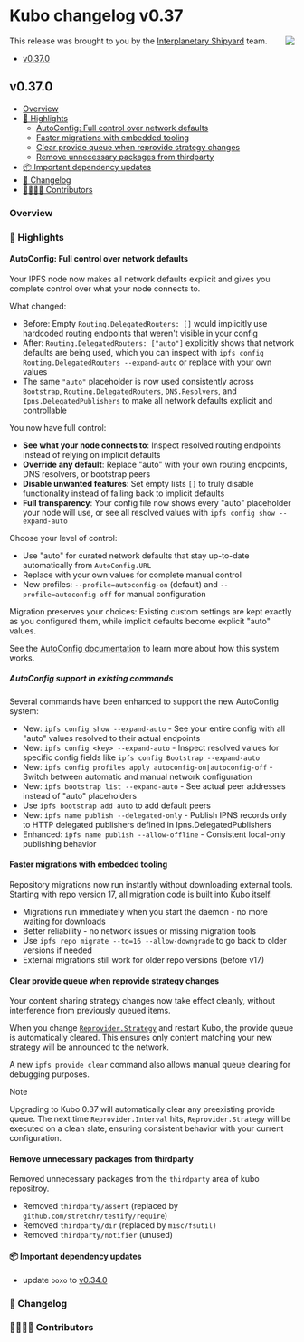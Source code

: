 # Kubo changelog v0.37

<a href="https://ipshipyard.com/"><img align="right" src="https://github.com/user-attachments/assets/39ed3504-bb71-47f6-9bf8-cb9a1698f272" /></a>

This release  was brought to you by the [Interplanetary Shipyard](https://ipshipyard.com/) team.

- [v0.37.0](#v0370)

## v0.37.0

- [Overview](#overview)
- [🔦 Highlights](#-highlights)
  - [AutoConfig: Full control over network defaults](#autoconfig-full-control-over-network-defaults)
  - [Faster migrations with embedded tooling](#faster-migrations-with-embedded-tooling)
  - [Clear provide queue when reprovide strategy changes](#clear-provide-queue-when-reprovide-strategy-changes)
  - [Remove unnecessary packages from thirdparty](#remove-unnecessary-packages-from-thirdparty)
- [📦️ Important dependency updates](#-important-dependency-updates)
- [📝 Changelog](#-changelog)
- [👨‍👩‍👧‍👦 Contributors](#-contributors)

### Overview

### 🔦 Highlights

#### AutoConfig: Full control over network defaults

Your IPFS node now makes all network defaults explicit and gives you complete control over what your node connects to.

What changed:

- Before: Empty `Routing.DelegatedRouters: []` would implicitly use hardcoded routing endpoints that weren't visible in your config
- After: `Routing.DelegatedRouters: ["auto"]` explicitly shows that network defaults are being used, which you can inspect with `ipfs config Routing.DelegatedRouters --expand-auto` or replace with your own values
- The same `"auto"` placeholder is now used consistently across `Bootstrap`, `Routing.DelegatedRouters`, `DNS.Resolvers`, and `Ipns.DelegatedPublishers` to make all network defaults explicit and controllable

You now have full control:

- **See what your node connects to**: Inspect resolved routing endpoints instead of relying on implicit defaults
- **Override any default**: Replace "auto" with your own routing endpoints, DNS resolvers, or bootstrap peers
- **Disable unwanted features**: Set empty lists `[]` to truly disable functionality instead of falling back to implicit defaults
- **Full transparency**: Your config file now shows every "auto" placeholder your node will use, or see all resolved values with `ipfs config show --expand-auto`

Choose your level of control:

- Use "auto" for curated network defaults that stay up-to-date automatically from `AutoConfig.URL`
- Replace with your own values for complete manual control
- New profiles: `--profile=autoconfig-on` (default) and `--profile=autoconfig-off` for manual configuration

Migration preserves your choices: Existing custom settings are kept exactly as you configured them, while implicit defaults become explicit "auto" values.

See the [AutoConfig documentation](https://github.com/ipfs/kubo/blob/master/docs/config.md#autoconfig) to learn more about how this system works.

##### AutoConfig support in existing commands

Several commands have been enhanced to support the new AutoConfig system:

- New: `ipfs config show --expand-auto` - See your entire config with all "auto" values resolved to their actual endpoints
- New: `ipfs config <key> --expand-auto` - Inspect resolved values for specific config fields like `ipfs config Bootstrap --expand-auto`
- New: `ipfs config profiles apply autoconfig-on|autoconfig-off` - Switch between automatic and manual network configuration
- New: `ipfs bootstrap list --expand-auto` - See actual peer addresses instead of "auto" placeholders
- Use `ipfs bootstrap add auto` to add default peers
- New: `ipfs name publish --delegated-only` - Publish IPNS records only to HTTP delegated publishers defined in Ipns.DelegatedPublishers
- Enhanced: `ipfs name publish --allow-offline` - Consistent local-only publishing behavior

#### Faster migrations with embedded tooling

Repository migrations now run instantly without downloading external tools. Starting with repo version 17, all migration code is built into Kubo itself.

- Migrations run immediately when you start the daemon - no more waiting for downloads
- Better reliability - no network issues or missing migration tools
- Use `ipfs repo migrate --to=16 --allow-downgrade` to go back to older versions if needed
- External migrations still work for older repo versions (before v17)

#### Clear provide queue when reprovide strategy changes

Your content sharing strategy changes now take effect cleanly, without interference from previously queued items.

When you change [`Reprovider.Strategy`](https://github.com/ipfs/kubo/blob/master/docs/config.md#reproviderstrategy) and restart Kubo, the provide queue is automatically cleared. This ensures only content matching your new strategy will be announced to the network.

A new `ipfs provide clear` command also allows manual queue clearing for debugging purposes.

> [!NOTE]
> Upgrading to Kubo 0.37 will automatically clear any preexisting provide queue. The next time `Reprovider.Interval` hits, `Reprovider.Strategy` will be executed on a clean slate, ensuring consistent behavior with your current configuration.

#### Remove unnecessary packages from thirdparty

Removed unnecessary packages from the `thirdparty` area of kubo repositroy.

- Removed `thirdparty/assert` (replaced by `github.com/stretchr/testify/require`)
- Removed `thirdparty/dir` (replaced by `misc/fsutil)`
- Removed `thirdparty/notifier` (unused)

#### 📦️ Important dependency updates

- update `boxo` to [v0.34.0](https://github.com/ipfs/boxo/releases/tag/v0.34.0)

### 📝 Changelog

### 👨‍👩‍👧‍👦 Contributors
